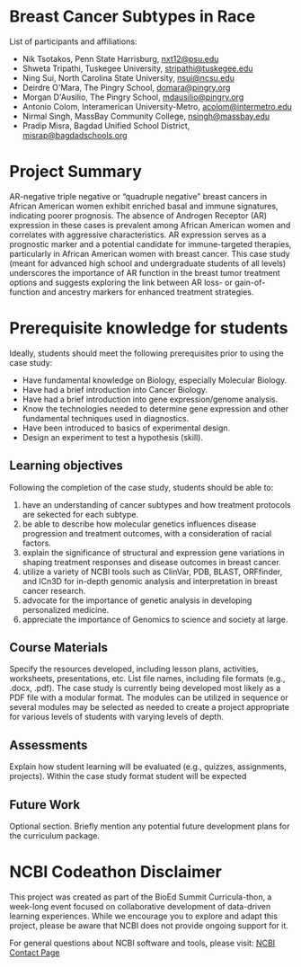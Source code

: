 # Breast Cancer Subtypes in Race

List of participants and affiliations:
- Nik Tsotakos, Penn State Harrisburg, nxt12@psu.edu
- Shweta Tripathi, Tuskegee University, stripathi@tuskegee.edu
- Ning Sui, North Carolina State University, nsui@ncsu.edu
- Deirdre O'Mara, The Pingry School, domara@pingry.org
- Morgan D'Ausilio, The Pingry School, mdausilio@pingry.org
- Antonio Colom, Interamerican University-Metro, acolom@intermetro.edu
- Nirmal Singh, MassBay Community College, nsingh@massbay.edu
- Pradip Misra, Bagdad Unified School District, misrap@bagdadschools.org

# Project Summary
AR-negative triple negative or “quadruple negative” breast cancers in African American women exhibit enriched basal and immune signatures, indicating poorer prognosis. The absence of Androgen Receptor (AR) expression in these cases is prevalent among African American women and correlates with aggressive characteristics. AR expression serves as a prognostic marker and a potential candidate for immune-targeted therapies, particularly in African American women with breast cancer. This case study (meant for advanced high school and undergraduate students of all levels) underscores the importance of AR function in the breast tumor treatment options and suggests exploring the link between AR loss- or gain-of-function and ancestry markers for enhanced treatment strategies.

# Prerequisite knowledge for students
Ideally, students should meet the following prerequisites prior to using the case study: 
- Have fundamental knowledge on Biology, especially Molecular Biology.
- Have had a brief introduction into Cancer Biology.
- Have had a brief introduction into gene expression/genome analysis.
- Know the technologies needed to determine gene expression and other fundamental techniques used in diagnostics.
- Have been introduced to basics of experimental design.
- Design an experiment to test a hypothesis (skill).

## Learning objectives
Following the completion of the case study, students should be able to: 
1. have an understanding of cancer subtypes and how treatment protocols are sekected for each subtype.
2. be able to describe how molecular genetics influences disease progression and treatment outcomes, with a consideration of racial factors.
3. explain the significance of structural and expression gene variations in shaping treatment responses and disease outcomes in breast cancer.
4. utilize a variety of NCBI tools such as ClinVar, PDB, BLAST, ORFfinder, and ICn3D for in-depth genomic analysis and interpretation in breast cancer research.
5. advocate for the importance of genetic analysis in developing personalized medicine.
6. appreciate the importance of Genomics to science and society at large.

## Course Materials
Specify the resources developed, including lesson plans, activities, worksheets, presentations, etc. List file names, including file formats (e.g., .docx, .pdf).
The case study is currently being developed most likely as a PDF file with a modular format. The modules can be utilized in sequence or several modules may be selected as needed to create a project appropriate for various levels of students with varying levels of depth.  

## Assessments
Explain how student learning will be evaluated (e.g., quizzes, assignments, projects).
Within the case study format student will be expected 

## Future Work
Optional section. Briefly mention any potential future development plans for the curriculum package.

# NCBI Codeathon Disclaimer
This project was created as part of the BioEd Summit Curricula-thon, a week-long event focused on collaborative development of data-driven learning experiences. While we encourage you to explore and adapt this project, please be aware that NCBI does not provide ongoing support for it.

For general questions about NCBI software and tools, please visit: [NCBI Contact Page](https://www.ncbi.nlm.nih.gov/home/about/contact/)

